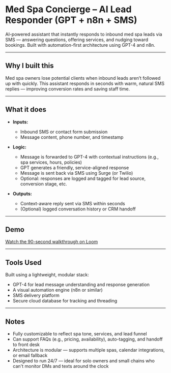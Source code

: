 # Med Spa Concierge – AI Lead Responder (GPT + n8n + SMS)

AI-powered assistant that instantly responds to inbound med spa leads via SMS — answering questions, offering services, and nudging toward bookings. Built with automation-first architecture using GPT-4 and n8n.

---

## Why I built this

Med spa owners lose potential clients when inbound leads aren’t followed up with quickly. This assistant responds in seconds with warm, natural SMS replies — improving conversion rates and saving staff time.

---

## What it does

- **Inputs:**
  - Inbound SMS or contact form submission
  - Message content, phone number, and timestamp

- **Logic:**
  - Message is forwarded to GPT-4 with contextual instructions (e.g., spa services, hours, policies)
  - GPT generates a friendly, service-aligned response
  - Message is sent back via SMS using Surge (or Twilio)
  - Optional: responses are logged and tagged for lead source, conversion stage, etc.

- **Outputs:**
  - Context-aware reply sent via SMS within seconds
  - (Optional) logged conversation history or CRM handoff

---

## Demo

[Watch the 90-second walkthrough on Loom](https://www.loom.com/share/b31227562a3f4ca59094311f6d7cb25d)

---

## Tools Used
Built using a lightweight, modular stack:
- GPT-4 for lead message understanding and response generation
- A visual automation engine (n8n or similar)
- SMS delivery platform
- Secure cloud database for tracking and threading
---

## Notes

- Fully customizable to reflect spa tone, services, and lead funnel
- Can support FAQs (e.g., pricing, availability), auto-tagging, and handoff to front desk
- Architecture is modular — supports multiple spas, calendar integrations, or email fallback
- Designed to run 24/7 — ideal for solo owners and small chains who can't monitor DMs and texts around the clock
